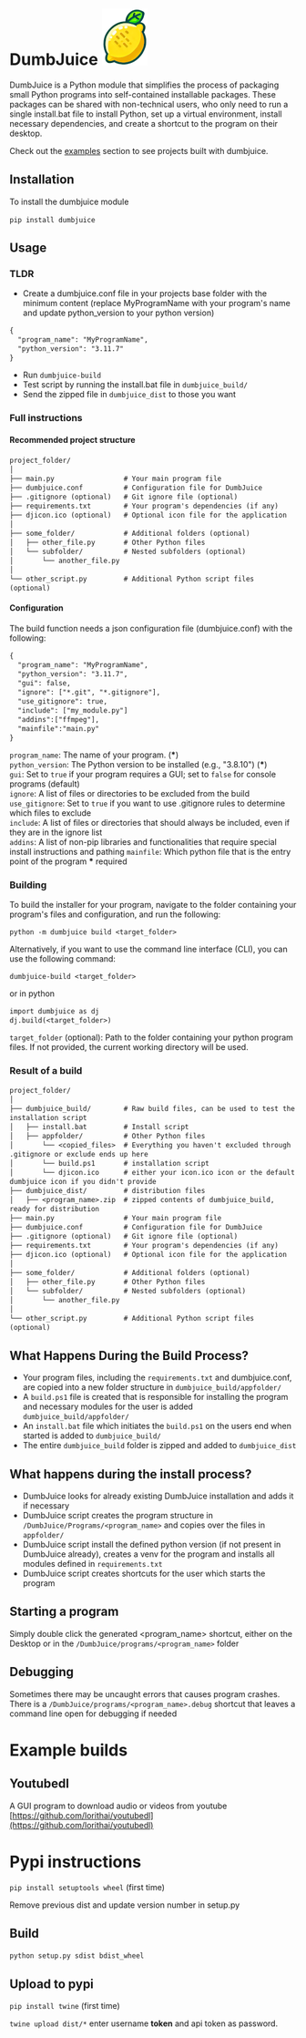 

# DumbJuice ![DumbJuice Logo.](https://github.com/lorithai/dumbjuice/blob/main/images/dumbjuice_logo.i.png)
DumbJuice is a Python module that simplifies the process of packaging small Python programs into self-contained installable packages. These packages can be shared with non-technical users, who only need to run a single install.bat file to install Python, set up a virtual environment, install necessary dependencies, and create a shortcut to the program on their desktop.

Check out the [examples](#example-builds) section to see projects built with dumbjuice.

## Installation
To install the dumbjuice module

`
pip install dumbjuice
`

## Usage
### TLDR
* Create a dumbjuice.conf file in your projects base folder with the minimum content (replace MyProgramName with your program's name and update python_version to your python version)
```
{
  "program_name": "MyProgramName",
  "python_version": "3.11.7"
}
```
* Run `dumbjuice-build`
* Test script by running the install.bat file in `dumbjuice_build/`
* Send the zipped file in `dumbjuice_dist` to those you want

### Full instructions
#### Recommended project structure
```
project_folder/
│
├── main.py                 # Your main program file 
├── dumbjuice.conf          # Configuration file for DumbJuice
├── .gitignore (optional)   # Git ignore file (optional)
├── requirements.txt        # Your program's dependencies (if any)
├── djicon.ico (optional)   # Optional icon file for the application
│
├── some_folder/            # Additional folders (optional)
│   ├── other_file.py       # Other Python files
│   └── subfolder/          # Nested subfolders (optional)
│       └── another_file.py
│
└── other_script.py         # Additional Python script files (optional)
```
#### Configuration
The build function needs a json configuration file (dumbjuice.conf) with the following:

```
{
  "program_name": "MyProgramName",
  "python_version": "3.11.7",
  "gui": false,
  "ignore": ["*.git", "*.gitignore"],
  "use_gitignore": true,
  "include": ["my_module.py"]
  "addins":["ffmpeg"],
  "mainfile":"main.py"
}
```

`program_name`: The name of your program. (__\*__)<br>
`python_version`: The Python version to be installed (e.g., "3.8.10") (__\*__)<br>
`gui`: Set to `true` if your program requires a GUI; set to `false` for console programs (default)<br> 
`ignore`: A list of files or directories to be excluded from the build<br>
`use_gitignore`: Set to `true` if you want to use .gitignore rules to determine which files to exclude<br>
`include`: A list of files or directories that should always be included, even if they are in the ignore list<br>
`addins`: A list of non-pip libraries and functionalities that require special install instructions and pathing
`mainfile`: Which python file that is the entry point of the program
__\*__ required

### Building
To build the installer for your program, navigate to the folder containing your program's files and configuration, and run the following:
```
python -m dumbjuice build <target_folder>
```

Alternatively, if you want to use the command line interface (CLI), you can use the following command:
```
dumbjuice-build <target_folder>
```
or in python
```
import dumbjuice as dj
dj.build(<target_folder>)
```
`target_folder` (optional): Path to the folder containing your python program files. If not provided, the current working directory will be used.

### Result of a build
```
project_folder/
│
├── dumbjuice_build/        # Raw build files, can be used to test the installation script
│   ├── install.bat         # Install script
│   ├── appfolder/          # Other Python files
│       └── <copied_files>  # Everything you haven't excluded through .gitignore or exclude ends up here
│       └── build.ps1       # installation script
│       └── djicon.ico      # either your icon.ico icon or the default dumbjuice icon if you didn't provide
├── dumbjuice_dist/         # distribution files
│   ├── <program_name>.zip  # zipped contents of dumbjuice_build, ready for distribution
├── main.py                 # Your main program file 
├── dumbjuice.conf          # Configuration file for DumbJuice
├── .gitignore (optional)   # Git ignore file (optional)
├── requirements.txt        # Your program's dependencies (if any)
├── djicon.ico (optional)   # Optional icon file for the application
│
├── some_folder/            # Additional folders (optional)
│   ├── other_file.py       # Other Python files
│   └── subfolder/          # Nested subfolders (optional)
│       └── another_file.py
│
└── other_script.py         # Additional Python script files (optional)
```

## What Happens During the Build Process?
* Your program files, including the `requirements.txt` and dumbjuice.conf, are copied into a new folder structure in `dumbjuice_build/appfolder/`
* A `build.ps1` file is created that is responsible for installing the program and necessary modules for the user is added `dumbjuice_build/appfolder/`
* An `install.bat` file which initiates the `build.ps1` on the users end when started is added to `dumbjuice_build/`
* The entire `dumbjuice_build` folder is zipped and added to `dumbjuice_dist`

## What happens during the install process?
* DumbJuice looks for already existing DumbJuice installation and adds it if necessary
* DumbJuice script creates the program structure in `/DumbJuice/Programs/<program_name>` and copies over the files in `appfolder/`
* DumbJuice script install the defined python version (if not present in DumbJuice already), creates a venv for the program and installs all modules defined in `requirements.txt`
* DumbJuice script creates shortcuts for the user which starts the program

## Starting a program
Simply double click the generated <program_name> shortcut, either on the Desktop or in the `/DumbJuice/programs/<program_name>` folder

## Debugging
Sometimes there may be uncaught errors that causes program crashes. 
There is a `/DumbJuice/programs/<program_name>.debug` shortcut that leaves a command line open for debugging if needed


# Example builds
## Youtubedl
A GUI program to download audio or videos from youtube <br>
[https://github.com/lorithai/youtubedl](https://github.com/lorithai/youtubedl)

# Pypi instructions
```pip install setuptools wheel``` (first time)

Remove previous dist and update version number in setup.py

## Build 
```python setup.py sdist bdist_wheel```

## Upload to pypi

```pip install twine``` (first time)

```twine upload dist/*```
enter username __token__ and api token as password.